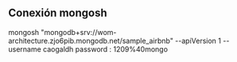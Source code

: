 
## Conexión mongosh
mongosh "mongodb+srv://wom-architecture.zjo6pib.mongodb.net/sample_airbnb" --apiVersion 1 --username caogaldh
password : 1209%40mongo

